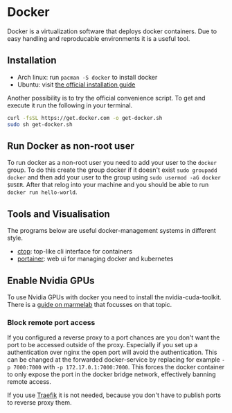 # Docker

Docker is a virtualization software that deploys docker containers.
Due to easy handling and reproducable environments it is a useful tool.

## Installation

- Arch linux: run `pacman -S docker` to install docker
- Ubuntu: visit [the official installation guide](https://docs.docker.com/engine/install/ubuntu/)

Another possibility is to try the official convenience script.
To get and execute it run the following in your terminal.

```sh
curl -fsSL https://get.docker.com -o get-docker.sh
sudo sh get-docker.sh
```

## Run Docker as non-root user

To run docker as a non-root user you need to add your user to the `docker` group.
To do this create the group docker if it doesn't exist `sudo groupadd docker`
and then add your user to the group using `sudo usermod -aG docker $USER`.
After that relog into your machine and you should be able to run
`docker run hello-world`.

## Tools and Visualisation

The programs below are useful docker-management systems in different style.

- [ctop](https://github.com/bcicen/ctop): top-like cli interface for containers
- [portainer](./docker-images/portainer.md): web ui for managing docker and kubernetes

## Enable Nvidia GPUs

To use Nvidia GPUs with docker you need to install the nvidia-cuda-toolkit.
There is a [guide on marmelab](https://marmelab.com/blog/2018/03/21/using-nvidia-gpu-within-docker-container.html)
that focusses on that topic.

### Block remote port access

If you configured a reverse proxy to a port chances are you don't want the port
to be accessed outside of the proxy.
Especially if you set up a authentication over nginx the open port will avoid
the authentication.
This can be changed at the forwarded docker-service by replacing for example
`-p 7000:7000` with `-p 172.17.0.1:7000:7000`.
This forces the docker container to only expose the port in the docker bridge
network, effectively banning remote access.

If you use [Traefik](./traefik.md) it is not needed, because you don't have to
publish ports to reverse proxy them.
